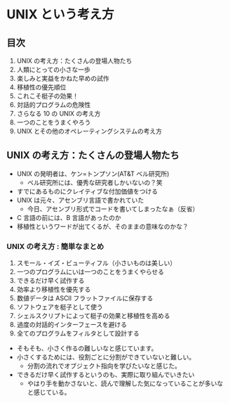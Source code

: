 # UNIX という考え方

## 目次

1. UNIX の考え方：たくさんの登場人物たち
1. 人類にとっての小さな一歩
1. 楽しみと実益をかねた早めの試作
1. 移植性の優先順位
1. これこそ梃子の効果！
1. 対話的プログラムの危険性
1. さらなる 10 の UNIX の考え方
1. 一つのことをうまくやろう
1. UNIX とその他のオペレーティングシステムの考え方

## UNIX の考え方：たくさんの登場人物たち

- UNIX の発明者は、ケン=トンプソン(AT&T ベル研究所)
  - ベル研究所には、優秀な研究者しかいないの？笑
- すでにあるものにクレイティブな付加価値をつける
- UNIX は元々、アセンブリ言語で書かれていた
  - 今日、アセンブリ形式でコードを書いてしまったなぁ（反省）
- C 言語の前には、B 言語があったのか
- 移植性というワードが出てくるが、そのままの意味なのかな？

### UNIX の考え方 : 簡単なまとめ

1. スモール・イズ・ビューティフル（小さいものは美しい）
1. 一つのプログラムにいは一つのことをうまくやらせる
1. できるだけ早く試作する
1. 効率より移植性を優先する
1. 数値データは ASCII フラットファイルに保存する
1. ソフトウェアを梃子として使う
1. シェルスクリプトによって梃子の効果と移植性を高める
1. 過度の対話的インターフェースを避ける
1. 全てのプログラムをフィルタとして設計する

- そもそも、小さく作るの難しいなと感じています。
- 小さくするためには、役割ごとに分割ができていないと難しい。
  - 分割の流れでオブジェクト指向を学びたいなと感じた。
- できるだけ早く試作するというのも、実際に取り組んでいきたい
  - やはり手を動かさないと、読んで理解した気になっていることが多いなと感じている。
